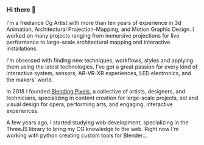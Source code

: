 ### Hi there 👋

I'm a freelance Cg Artist with more than ten years of experience in 3d Animation, Architectural Projection-Mapping, and Motion Graphic Design. I worked on many projects ranging from immersive projections for live performance to large-scale architectural mapping and interactive installations.

I'm obsessed with finding new techniques, workflows, styles and applying them using the latest technologies. I've got a great passion for every kind of interactive system, sensors, AR-VR-XR experiences, LED electronics, and the makers' world.

In 2018 I founded [Blending Pixels](https://www.blendingpixels.com/), a collective of artists, designers, and technicians, specializing in content creation for large-scale projects, set and visual design for opera, performing arts, and engaging, interactive experiences.

A few years ago, I started studying web development, specializing in the ThreeJS library to bring my CG knowledge to the web. Right now I'm working with python creating custom tools for Blender...


